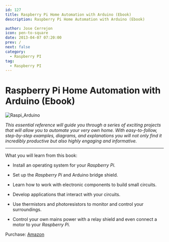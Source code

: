 ```yaml
---
id: 127
title: Raspberry Pi Home Automation with Arduino (Ebook)
description: Raspberry Pi Home Automation with Arduino (Ebook)

author: Jose Cerrejon
icon: pen-to-square
date: 2013-04-07 07:20:00
prev: /
next: false
category:
  - Raspberry PI
tag:
  - Raspberry PI
---
```


# Raspberry Pi Home Automation with Arduino (Ebook)


![Raspi_Arduino](/images/raspiwardu.jpg)

*This essential reference will guide you through a series of exciting projects that will allow you to automate your very own home. With easy-to-follow, step-by-step examples, diagrams, and explanations you will not only find it incredibly productive but also highly engaging and informative.*

- - -
What you will learn from this book:

* Install an operating system for your *Raspberry Pi.*

* Set up the *Raspberry Pi* and Arduino bridge shield.

* Learn how to work with electronic components to build small circuits.

* Develop applications that interact with your circuits.

* Use thermistors and photoresistors to monitor and control your surroundings.

* Control your own mains power with a relay shield and even connect a motor to your *Raspberry Pi.*

Purchase: [Amazon](//www.amazon.com/Raspberry-Pi-Home-Automation-Arduino/dp/1849695865/)